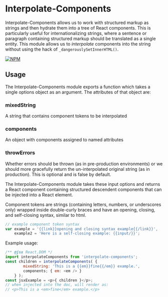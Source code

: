 Interpolate-Components
======================

Interpolate-Components allows us to work with structured markup as strings and then hydrate them into a tree of React components. This is particularly useful for internationalizing strings, where a sentence or paragraph containing structured markup should be translated as a single entity. This module allows us to _interpolate_ components into the string without using the hack of `_dangerouslySetInnerHTML()`.

[![NPM](https://nodei.co/npm/interpolate-components.png)](https://nodei.co/npm/interpolate-components/)

## Usage

The Interpolate-Components module exports a function which takes a single options object as an argument. The attributes of that object are:

### mixedString
A string that contains component tokens to be interpolated
### components
An object with components assigned to named attributes
### throwErrors
Whether errors should be thrown (as in pre-production environments) or we should more gracefully return the un-interpolated original string (as in production). This is optional and is false by default.

The Interpolate-Components module takes these input options and returns a React component containing structured descendent components that can be injected into a React element.

Component tokens are strings (containing letters, numbers, or underscores only) wrapped inside double-curly braces and have an opening, closing, and self-closing syntax, similar to html.

```js
// example component token syntax
var example = '{{link}}opening and closing syntax example{{/link}}',
    example2 = 'Here is a self-closing example: {{input/}}';
```

Example usage:

```js
/** @jsx React.DOM */
import interpolateComponents from 'interpolate-components';
const children = interpolateComponents( {
        mixedString: 'This is a {{em}}fine{{/em}} example.',
        components; { em: <em /> }
    } );
const jsxExample = <p>{ children }</p>;
// when injected into the doc, will render as:
// <p>This is a <em>fine</em> example.</p>
```
